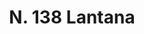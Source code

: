 ---
title: "N. 138 Lantana"
permalink: "/edition/plant138/"
plant-name: "N. 138"
plant-number: "138"
plant-xml: "/assets/xml/plant138.xml"
plant-img1: "/assets/img/plant138_verso.jpg"
plant-img2: "/assets/img/plant138.jpg"
plant-title: "N. 138 Lantana"
plant-wfo-link: ""
plant-kew-link: ""
plant-taxon-content: "Viburnum Lantana L."
layout: single-xml
---